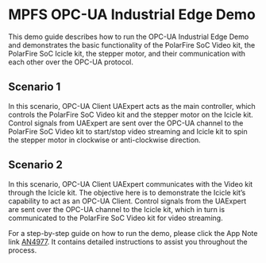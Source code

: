# MPFS OPC-UA Industrial Edge Demo

This demo guide describes how to run the OPC-UA Industrial Edge Demo and
demonstrates the basic functionality of the PolarFire SoC Video kit, the
PolarFire SoC Icicle kit, the stepper motor, and their communication with
each other over the OPC-UA protocol.

## Scenario 1

In this scenario, OPC-UA Client UAExpert acts as the main controller, which
controls the PolarFire SoC Video kit and the stepper motor on the Icicle kit.
Control signals from UAExpert are sent over the OPC-UA channel to the
PolarFire SoC Video kit to start/stop video streaming and Icicle kit to
spin the stepper motor in clockwise or anti-clockwise direction.

## Scenario 2

In this scenario, OPC-UA Client UAExpert communicates with the Video kit
through the Icicle kit. The objective here is to demonstrate the Icicle
kit’s capability to act as an OPC-UA Client. Control signals from the
UAExpert are sent over the OPC-UA channel to the Icicle kit, which in
turn is communicated to the PolarFire SoC Video kit for video streaming.

For a step-by-step guide on how to run the demo, please click the App Note
link [AN4977](https://www.microchip.com/en-us/application-notes/an4977).
It contains detailed instructions to assist you throughout the process.
